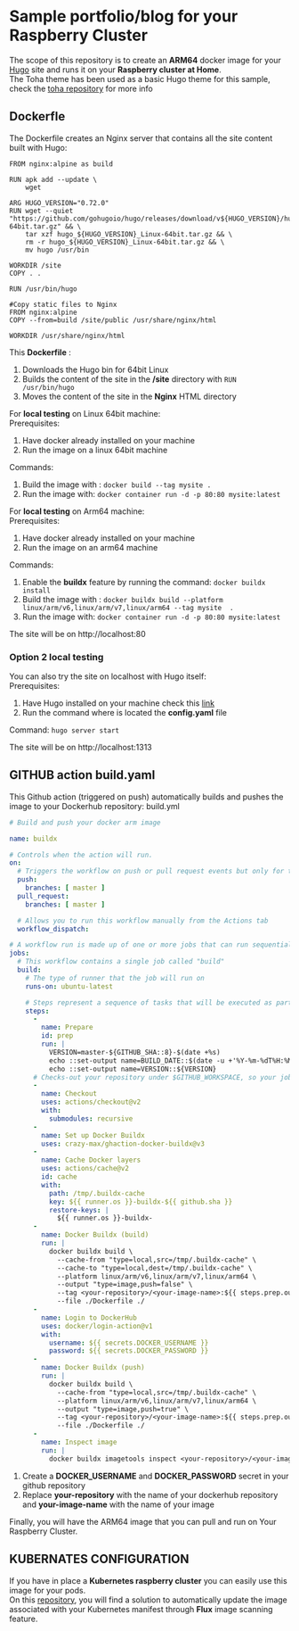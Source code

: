 # Sample portfolio/blog for your Raspberry Cluster

The scope of this repository is to create an **ARM64** docker image for your [Hugo](https://gohugo.io/) site and runs it on your **Raspberry cluster at Home**.    
The Toha theme has been used as a basic Hugo theme for this sample, check the [toha repository](https://github.com/hugo-toha/toha) for more info

## Dockerfle

The Dockerfile creates an Nginx server that contains all the site content built with Hugo:
```
FROM nginx:alpine as build

RUN apk add --update \
    wget
    
ARG HUGO_VERSION="0.72.0"
RUN wget --quiet "https://github.com/gohugoio/hugo/releases/download/v${HUGO_VERSION}/hugo_${HUGO_VERSION}_Linux-64bit.tar.gz" && \
    tar xzf hugo_${HUGO_VERSION}_Linux-64bit.tar.gz && \
    rm -r hugo_${HUGO_VERSION}_Linux-64bit.tar.gz && \
    mv hugo /usr/bin
    
WORKDIR /site
COPY . .

RUN /usr/bin/hugo

#Copy static files to Nginx
FROM nginx:alpine
COPY --from=build /site/public /usr/share/nginx/html

WORKDIR /usr/share/nginx/html
```
This **Dockerfile** :
1. Downloads the Hugo bin for 64bit Linux
2. Builds the content of the site in the **/site** directory with ```RUN /usr/bin/hugo```
3. Moves the content of the site in the **Nginx** HTML directory

For **local testing** on Linux 64bit machine:  
Prerequisites: 
1. Have docker already installed on your machine  
2. Run the image on a linux 64bit machine

Commands:
1. Build the image with : ```docker build --tag mysite . ```
2. Run the image with: ```docker container run -d -p 80:80 mysite:latest ```

For **local testing** on Arm64 machine:  
Prerequisites: 
1. Have docker already installed on your machine  
2. Run the image on an arm64 machine

Commands:
1. Enable the **buildx** feature by running the command: ```docker buildx install ```
2. Build the image with : ```docker buildx build --platform linux/arm/v6,linux/arm/v7,linux/arm64 --tag mysite  . ```
3. Run the image with: ```docker container run -d -p 80:80 mysite:latest ```

The site will be on http://localhost:80

### Option 2 local testing
You can also try the site on localhost with Hugo itself:  
Prerequisites:  
1. Have Hugo installed on your machine check this [link](https://gohugo.io/getting-started/installing/)  
2. Run the command where is located the **config.yaml** file

Command:
`hugo server start`

The site will be on http://localhost:1313

## GITHUB action build.yaml
This Github action (triggered on push) automatically builds and pushes the image to your Dockerhub repository: 
build.yml
```yaml
# Build and push your docker arm image

name: buildx

# Controls when the action will run. 
on:
  # Triggers the workflow on push or pull request events but only for the master branch
  push:
    branches: [ master ]
  pull_request:
    branches: [ master ]

  # Allows you to run this workflow manually from the Actions tab
  workflow_dispatch:

# A workflow run is made up of one or more jobs that can run sequentially or in parallel
jobs:
  # This workflow contains a single job called "build"
  build:
    # The type of runner that the job will run on
    runs-on: ubuntu-latest

    # Steps represent a sequence of tasks that will be executed as part of the job
    steps:
      - 
        name: Prepare
        id: prep
        run: |
          VERSION=master-${GITHUB_SHA::8}-$(date +%s)
          echo ::set-output name=BUILD_DATE::$(date -u +'%Y-%m-%dT%H:%M:%SZ')
          echo ::set-output name=VERSION::${VERSION}          
      # Checks-out your repository under $GITHUB_WORKSPACE, so your job can access it
      -
        name: Checkout
        uses: actions/checkout@v2
        with:
          submodules: recursive
      -
        name: Set up Docker Buildx
        uses: crazy-max/ghaction-docker-buildx@v3
      -
        name: Cache Docker layers
        uses: actions/cache@v2
        id: cache
        with:
          path: /tmp/.buildx-cache
          key: ${{ runner.os }}-buildx-${{ github.sha }}
          restore-keys: |
            ${{ runner.os }}-buildx-
      -
        name: Docker Buildx (build)
        run: |
          docker buildx build \
            --cache-from "type=local,src=/tmp/.buildx-cache" \
            --cache-to "type=local,dest=/tmp/.buildx-cache" \
            --platform linux/arm/v6,linux/arm/v7,linux/arm64 \
            --output "type=image,push=false" \
            --tag <your-repository>/<your-image-name>:${{ steps.prep.outputs.VERSION }} \
            --file ./Dockerfile ./
      -
        name: Login to DockerHub
        uses: docker/login-action@v1
        with:
          username: ${{ secrets.DOCKER_USERNAME }}
          password: ${{ secrets.DOCKER_PASSWORD }}
      -
        name: Docker Buildx (push)
        run: |
          docker buildx build \
            --cache-from "type=local,src=/tmp/.buildx-cache" \
            --platform linux/arm/v6,linux/arm/v7,linux/arm64 \
            --output "type=image,push=true" \
            --tag <your-repository>/<your-image-name>:${{ steps.prep.outputs.VERSION }} \
            --file ./Dockerfile ./
      -
        name: Inspect image
        run: |
          docker buildx imagetools inspect <your-repository>/<your-image-name>:${{ steps.prep.outputs.VERSION }}
```
1. Create a **DOCKER_USERNAME** and **DOCKER_PASSWORD** secret in your github repository
2. Replace **your-repository** with the name of your dockerhub repository and **your-image-name** with the name of your image 

Finally, you will have the ARM64 image that you can pull and run on Your Raspberry Cluster.

## KUBERNATES CONFIGURATION

If you have in place a **Kubernetes raspberry cluster** you can easily use this image for your pods.  
On this [repository](https://github.com/MovieMaker93/flux-portfolio-image), you will find a solution to automatically update the image associated with your Kubernetes manifest through **Flux** image scanning feature.  



